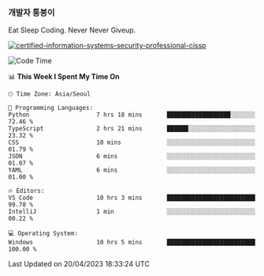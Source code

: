 ### 개발자 통붕이
Eat Sleep Coding.
Never Never Giveup.

[![certified-information-systems-security-professional-cissp](https://user-images.githubusercontent.com/44606727/157613689-acd84ec6-5f8f-4e79-89d9-a8d51f033634.png)](https://www.credly.com/badges/f394a010-85a0-450b-9136-8043af01d71c/public_url)

<!--START_SECTION:waka-->
![Code Time](http://img.shields.io/badge/Code%20Time-1%2C515%20hrs%2045%20mins-blue)

📊 **This Week I Spent My Time On** 

```text
🕑︎ Time Zone: Asia/Seoul

💬 Programming Languages: 
Python                   7 hrs 18 mins       ██████████████████░░░░░░░   72.46 % 
TypeScript               2 hrs 21 mins       ██████░░░░░░░░░░░░░░░░░░░   23.32 % 
CSS                      10 mins             ░░░░░░░░░░░░░░░░░░░░░░░░░   01.79 % 
JSON                     6 mins              ░░░░░░░░░░░░░░░░░░░░░░░░░   01.07 % 
YAML                     6 mins              ░░░░░░░░░░░░░░░░░░░░░░░░░   01.00 % 

🔥 Editors: 
VS Code                  10 hrs 3 mins       █████████████████████████   99.78 % 
IntelliJ                 1 min               ░░░░░░░░░░░░░░░░░░░░░░░░░   00.22 % 

💻 Operating System: 
Windows                  10 hrs 5 mins       █████████████████████████   100.00 % 
```


 Last Updated on 20/04/2023 18:33:24 UTC
<!--END_SECTION:waka-->
